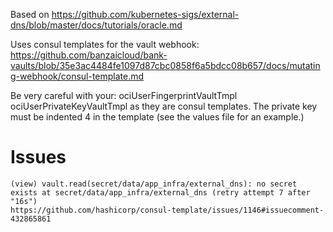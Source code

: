 Based on https://github.com/kubernetes-sigs/external-dns/blob/master/docs/tutorials/oracle.md

Uses consul templates for the vault webhook:
https://github.com/banzaicloud/bank-vaults/blob/35e3ac4484fe1097d87cbc0858f6a5bdcc08b657/docs/mutating-webhook/consul-template.md

Be very careful with your:
  ociUserFingerprintVaultTmpl
  ociUserPrivateKeyVaultTmpl
as they are consul templates.
The private key must be indented 4 in the template (see the values file for an example.)

# Issues

```
(view) vault.read(secret/data/app_infra/external_dns): no secret exists at secret/data/app_infra/external_dns (retry attempt 7 after "16s")
https://github.com/hashicorp/consul-template/issues/1146#issuecomment-432865861
```
